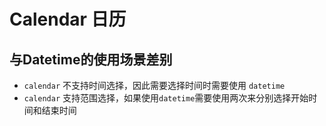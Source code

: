 # Calendar 日历

## 与Datetime的使用场景差别

+ `calendar` 不支持时间选择，因此需要选择时间时需要使用 `datetime`
+ `calendar` 支持范围选择，如果使用`datetime`需要使用两次来分别选择开始时间和结束时间
